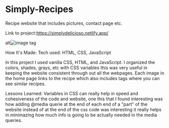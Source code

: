 # Simply-Recipes

Recipe website that includes pictures, contact page etc.

Link to project:https://simplydelicioso.netlify.app/

alt![image](https://user-images.githubusercontent.com/106325339/188360879-689b09a1-7960-45ac-8e2c-914d1307284a.png)
tag

How It's Made:
Tech used: HTML, CSS, JavaScript

In this project I used vanilla CSS, HTML, and JavaScript. I organized the colors, shades, grays, etc with CSS variables this was very useful in keeping the website consistent through out all the webpages. Each image in the home page links to the recipe which also includes tags where you can see similar recipes.

Lessons Learned:
Variables in CSS can really help in speed and cohesiveness of the code and website, one this that I found interesting was how adding @media querie at the end of each end of a "part" of the website instead of at the end of the css code was interesting it really helps in minimazing how much info is going to be actually needed in the media queries.
